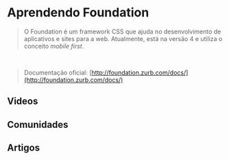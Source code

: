 # Aprendendo Foundation

> O Foundation é um framework CSS que ajuda no desenvolvimento de aplicativos e sites para a web. Atualmente, está na versão 4 e utiliza o conceito *mobile first*.

<br>

> Documentação oficial: [http://foundation.zurb.com/docs/](http://foundation.zurb.com/docs/)

## Videos

## Comunidades

## Artigos